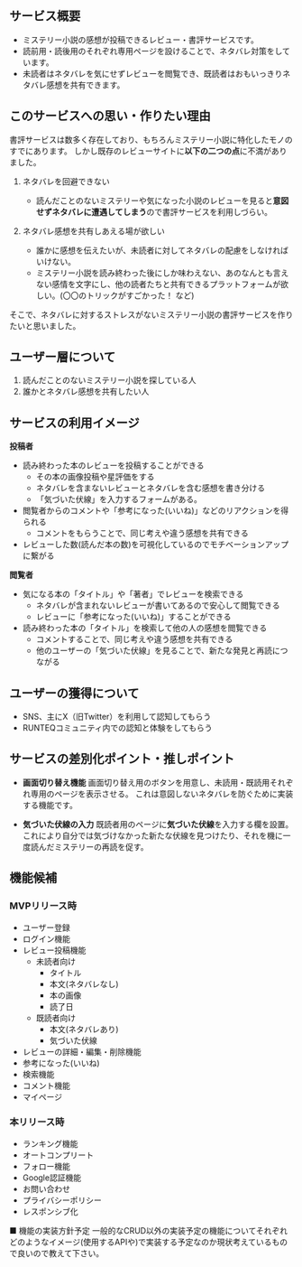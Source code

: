 ## サービス概要
- ミステリー小説の感想が投稿できるレビュー・書評サービスです。
- 読前用・読後用のそれぞれ専用ページを設けることで、ネタバレ対策をしています。
- 未読者はネタバレを気にせずレビューを閲覧でき、既読者はおもいっきりネタバレ感想を共有できます。

## このサービスへの思い・作りたい理由
書評サービスは数多く存在しており、もちろんミステリー小説に特化したモノのすでにあります。
しかし既存のレビューサイトに**以下の二つの点**に不満がありました。

1. ネタバレを回避できない
    - 読んだことのないミステリーや気になった小説のレビューを見ると**意図せずネタバレに遭遇してしまう**ので書評サービスを利用しづらい。

2. ネタバレ感想を共有しあえる場が欲しい
    - 誰かに感想を伝えたいが、未読者に対してネタバレの配慮をしなければいけない。
    - ミステリー小説を読み終わった後にしか味わえない、あのなんとも言えない感情を文字にし、他の読者たちと共有できるプラットフォームが欲しい。(〇〇のトリックがすごかった！ など)

そこで、ネタバレに対するストレスがないミステリー小説の書評サービスを作りたいと思いました。

## ユーザー層について
1. 読んだことのないミステリー小説を探している人
2. 誰かとネタバレ感想を共有したい人

## サービスの利用イメージ
**投稿者**
- 読み終わった本のレビューを投稿することができる
    - その本の画像投稿や星評価をする
    - ネタバレを含まないレビューとネタバレを含む感想を書き分ける
    - 「気づいた伏線」を入力するフォームがある。
- 閲覧者からのコメントや「参考になった(いいね)」などのリアクションを得られる
    - コメントをもらうことで、同じ考えや違う感想を共有できる
- レビューした数(読んだ本の数)を可視化しているのでモチベーションアップに繋がる

**閲覧者**
- 気になる本の「タイトル」や「著者」でレビューを検索できる
    - ネタバレが含まれないレビューが書いてあるので安心して閲覧できる
    - レビューに「参考になった(いいね)」することができる
- 読み終わった本の「タイトル」を検索して他の人の感想を閲覧できる
    - コメントすることで、同じ考えや違う感想を共有できる
    - 他のユーザーの「気づいた伏線」を見ることで、新たな発見と再読につながる

## ユーザーの獲得について
- SNS、主にX（旧Twitter）を利用して認知してもらう
- RUNTEQコミュニティ内での認知と体験をしてもらう

## サービスの差別化ポイント・推しポイント
- **画面切り替え機能**
画面切り替え用のボタンを用意し、未読用・既読用それぞれ専用のページを表示させる。
これは意図しないネタバレを防ぐために実装する機能です。

- **気づいた伏線の入力**
既読者用のページに**気づいた伏線**を入力する欄を設置。
これにより自分では気づけなかった新たな伏線を見つけたり、それを機に一度読んだミステリーの再読を促す。

## 機能候補
### MVPリリース時
- ユーザー登録
- ログイン機能
- レビュー投稿機能
    - 未読者向け
        - タイトル
        - 本文(ネタバレなし)
        - 本の画像
        - 読了日
    - 既読者向け
        - 本文(ネタバレあり)
        - 気づいた伏線
- レビューの詳細・編集・削除機能
- 参考になった(いいね)
- 検索機能
- コメント機能
- マイページ

### 本リリース時
- ランキング機能
- オートコンプリート
- フォロー機能
- Google認証機能
- お問い合わせ
- プライバシーポリシー
- レスポンシブ化

■ 機能の実装方針予定
一般的なCRUD以外の実装予定の機能についてそれぞれどのようなイメージ(使用するAPIや)で実装する予定なのか現状考えているもので良いので教えて下さい。